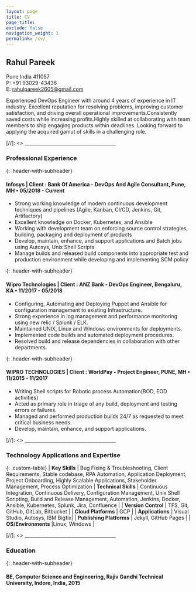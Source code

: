 ```yaml
---
layout: page
title: CV
page_title:
exclude: false
navigation_weight: 1
permalink: /cv/
---
```


<!-- [Download CV](/path/to/cv.pdf) -->

## Rahul Pareek
  
Pune India 411057  
P: +91 93029-43436  
E: rahulpareek2605@gmail.com  

Experienced DevOps Engineer with around 4 years of experience in IT industry. Excellent reputation for resolving problems, improving customer satisfaction, and driving overall operational improvements.Consistently saved costs while increasing profits.Highly skilled at collaborating with team members to ship engaging products within deadlines. Looking forward to applying the acquired gamut of skills in a challenging role.

[//]: <> _______________________________________  

### Professional Experience

{: .header-with-subheader}
#### Infosys | Client : Bank Of America - DevOps And Agile Consultant, Pune, MH • 05/2018 - Current      
+ Strong working knowledge of modern continuous development techniques and pipelines (Agile, Kanban, CI/CD, Jenkins, Git, Artifactory)
+ Excellent knowledge on Docker, Kubernetes, and Ansible
+ Working with development team on enforcing source control strategies, building, packaging and deployment of products
+ Develop, maintain, enhance, and support applications and Batch jobs using Autosys, Unix Shell Scripts
+ Manage builds and released build components into appropriate test and production environment while developing and implementing SCM policy

{: .header-with-subheader}
#### Wipro Technologies | Client : ANZ Bank - DevOps Engineer, Bengaluru, KA • 11/2017 - 05/2018        
+ Configuring, Automating and Deploying Puppet and Ansible for configuration management to existing Infrastructure.
+ Strong experience in log management and performance monitoring using new relic / Splunk / ELK.
+ Maintained UNIX, Linux and Windows environments for deployments.
+ Implemented code builds and automated deployment procedures.
+ Resolved build and release dependencies in collaboration with other departments.

{: .header-with-subheader}
#### WIPRO TECHNOLOGIES | Client : WorldPay - Project Engineer, PUNE, MH • 11/2015 - 11/2017          
+ Writing Shell scripts for Robotic process Automation(BOD, EOD activities)
+ Acted as primary role in triage of any build, deployment and testing errors or failures.
+ Managed and performed production builds 24/7 as requested to meet critical business needs.
+ Develop, maintain, enhance, and support applications.


[//]: <> _______________________________________ 

### Technology Applications and Expertise

{: .custom-table}
| **Key Skills** | Bug Fixing & Troubleshooting, Client Requirements, Stable codebase, RPA Automation, Application Deployment, Project Onboarding, Highly Scalable Applications,   Stakeholder Management, Process Optimization
| **Technical Skills** | Continuous Integration, Continuous Delivery, Configuration Management, Unix Shell Scripting, Build and Release Management, Automation, Jenkins, Docker,   Ansible, Kubernetes, Splunk, Jira, Confluence |
| **Version Control** | TFS, Git, GitHub, GitLab, Bitbucket |
| **Cloud Platforms** | GCP |
| **Applications** | Visual Studio, Autosys, IBM Bigfix|
| **Publishing Platforms** | Jekyll, GitHub Pages |
| **OS/Environments** |Linux, Windows |

[//]: <> _______________________________________ 

### Education

{: .header-with-subheader}
#### BE, Computer Science and Engineering, Rajiv Gandhi Technical University, Indore, India, 2015  


